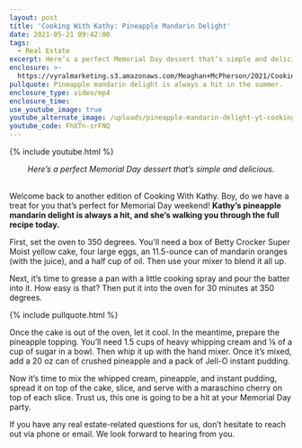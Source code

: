 ```yaml
---
layout: post
title: 'Cooking With Kathy: Pineapple Mandarin Delight'
date: 2021-05-21 09:42:00
tags:
  - Real Estate
excerpt: Here’s a perfect Memorial Day dessert that’s simple and delicious.
enclosure: >-
  https://vyralmarketing.s3.amazonaws.com/Meaghan+McPherson/2021/Cooking+With+Kathy_+Pineapple+Mandarin+Delight+(1).mp4
pullquote: Pineapple mandarin delight is always a hit in the summer.
enclosure_type: video/mp4
enclosure_time:
use_youtube_image: true
youtube_alternate_image: /uploads/pineapple-mandarin-delight-yt-cooking-with-kathy.jpg
youtube_code: FhXTn-srFNQ
---
```

{% include youtube.html %}

<center><em>Here&rsquo;s a perfect Memorial Day dessert that&rsquo;s simple and delicious.</em></center>

<center>&nbsp;</center>

Welcome back to another edition of Cooking With Kathy. Boy, do we have a treat for you that’s perfect for Memorial Day weekend\! **Kathy’s pineapple mandarin delight is always a hit, and she’s walking you through the full recipe today.**

First, set the oven to 350 degrees. You'll need a box of Betty Crocker Super Moist yellow cake, four large eggs, an 11.5-ounce can of mandarin oranges (with the juice), and a half cup of oil. Then use your mixer to blend it all up.

Next, it’s time to grease a pan with a little cooking spray and pour the batter into it. How easy is that? Then put it into the oven for 30 minutes at 350 degrees.

{% include pullquote.html %}

Once the cake is out of the oven, let it cool. In the meantime, prepare the pineapple topping. You’ll need 1.5 cups of heavy whipping cream and ⅛ of a cup of sugar in a bowl. Then whip it up with the hand mixer. Once it’s mixed, add a 20 oz can of crushed pineapple and a pack of Jell-O instant pudding.

Now it’s time to mix the whipped cream, pineapple, and instant pudding, spread it on top of the cake, slice, and serve with a maraschino cherry on top of each slice. Trust us, this one is going to be a hit at your Memorial Day party.

If you have any real estate-related questions for us, don’t hesitate to reach out via phone or email. We look forward to hearing from you.
